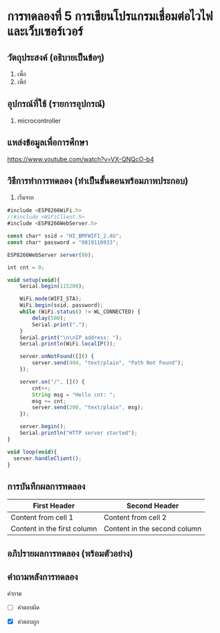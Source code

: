 # การทดลองที่ 5 การเขียนโปรแกรมเชื่อมต่อไวไฟและเว็บเซอร์เวอร์

## วัตถุประสงค์ (อธิบายเป็นข้อๆ)
1. เพื่อ
2. เพือ่


## อุปกรณ์ที่ใช้ (รายการอุปกรณ์)
1. microcontroller


## แหล่งข้อมูลเพื่อการศึกษา
https://www.youtube.com/watch?v=VX-QNQcO-b4

## วิธีการทำการทดลอง (ทำเป็นขั้นตอนพร้อมภาพประกอบ)
1. เริ่มจาก

```javascript
#include <ESP8266WiFi.h>
//#include <WiFiClient.h>
#include <ESP8266WebServer.h>

const char* ssid = "HI_BMFWIFI_2.4G";
const char* password = "0819110933";

ESP8266WebServer server(80);

int cnt = 0;

void setup(void){
	Serial.begin(115200);

	WiFi.mode(WIFI_STA);
	WiFi.begin(ssid, password);
	while (WiFi.status() != WL_CONNECTED) {
		delay(500);
		Serial.print(".");
	}
	Serial.print("\n\nIP address: ");
	Serial.println(WiFi.localIP());

	server.onNotFound([]() {
		server.send(404, "text/plain", "Path Not Found");
	});

	server.on("/", []() {
		cnt++;
		String msg = "Hello cnt: ";
		msg += cnt;
		server.send(200, "text/plain", msg);
	});

	server.begin();
	Serial.println("HTTP server started");
}

void loop(void){
  server.handleClient();
}
```

## การบันทึกผลการทดลอง 
First Header | Second Header
------------ | -------------
Content from cell 1 | Content from cell 2
Content in the first column | Content in the second column


## อภิปรายผลการทดลอง (พร้อมตัวอย่าง)

## คำถามหลังการทดลอง 
คำถาม
- [ ] คำตอบผิด
- [x] คำตอบถูก

